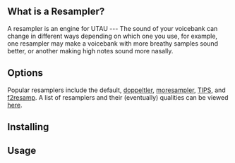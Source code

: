 ## What is a Resampler?

A resampler is an engine for UTAU --- The sound of your voicebank can change in different ways depending on which one you use, for example, one resampler may make a voicebank with more breathy samples sound better, or another making high notes sound more nasally.

## Options

Popular resamplers include the default, [doppeltler](/resources/resamplers/#doppeltler), [moresampler](/resources/resamplers/#moresampler), [TIPS](/resources/resamplers/#tips), and [f2resamp](/resources/resamplers/#f2resamp).
A list of resamplers and their (eventually) qualities can be viewed [here](/resources/resamplers/).

## Installing



## Usage
